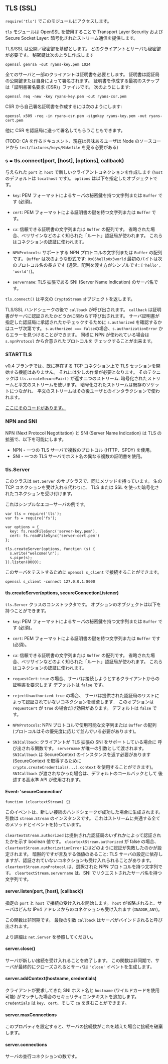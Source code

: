 ## TLS (SSL)

<!--

Use `require('tls')` to access this module.

-->
`require('tls')` でこのモジュールにアクセスします。

<!--

The `tls` module uses OpenSSL to provide Transport Layer Security and/or
Secure Socket Layer: encrypted stream communication.

-->
`tls` モジュールは OpenSSL を使用することで Transport Layer Security および
Secure Socket Layer: 暗号化されたストリーム通信を提供します。

<!--

TLS/SSL is a public/private key infrastructure. Each client and each
server must have a private key. A private key is created like this

-->
TLS/SSL は公開／秘密鍵を基礎とします。
どのクライアントとサーバも秘密鍵が必要です。
秘密鍵は次のように作成します

    openssl genrsa -out ryans-key.pem 1024

<!--

All severs and some clients need to have a certificate. Certificates are public
keys signed by a Certificate Authority or self-signed. The first step to
getting a certificate is to create a "Certificate Signing Request" (CSR)
file. This is done with:

-->
全てのサーバと一部のクライアントは証明書を必要とします。
証明書は認証局の公開鍵または自身によって署名されます。
証明書を作成する最初のステップは「証明書署名要求 (CSR)」ファイルです。
次のようにします:

    openssl req -new -key ryans-key.pem -out ryans-csr.pem

<!--

To create a self-signed certificate with the CSR, do this:

-->
CSR から自己署名証明書を作成するには次のようにします:

    openssl x509 -req -in ryans-csr.pem -signkey ryans-key.pem -out ryans-cert.pem

<!--

Alternatively you can send the CSR to a Certificate Authority for signing.

-->
他に CSR を認証局に送って署名してもらうこともできます。

<!--

(TODO: docs on creating a CA, for now interested users should just look at
`test/fixtures/keys/Makefile` in the Node source code)

-->
(TODO: CA を作るドキュメント、現在は興味あるユーザは Node のソースコードから
`test/fixtures/keys/Makefile` を見る必要がある)


### s = tls.connect(port, [host], [options], callback)

<!--

Creates a new client connection to the given `port` and `host`. (If `host`
defaults to `localhost`.) `options` should be an object which specifies

-->
与えられた `port` と `host` で新しいクライアントコネクションを作成します
(`host` のデフォルトは `localhost` です)。
`options` は以下を指定したオブジェクトです。


<!--

  - `key`: A string or `Buffer` containing the private key of the server in
    PEM format. (Required)

  - `cert`: A string or `Buffer` containing the certificate key of the server in
    PEM format.

  - `ca`: An array of strings or `Buffer`s of trusted certificates. If this is
    omitted several well known "root" CAs will be used, like VeriSign.
    These are used to authorize connections.

  - `NPNProtocols`: An array of string or `Buffer` containing supported NPN
    protocols. `Buffer` should have following format: `0x04hello0x5world`, where
    first byte is next protocol name's length. (Passing array should usually be
    much simplier: `['hello', 'world']`.)

  - `servername`: Servername for SNI (Server Name Indication) TLS extension.

-->
  - `key`: PEM フォーマットによるサーバの秘密鍵を持つ文字列または `Buffer` です (必須)。

  - `cert`: PEM フォーマットによる証明書の鍵を持つ文字列または `Buffer` です。

  - `ca`: 信頼できる証明書の文字列または `Buffer` の配列です。
    省略された場合、ベリサインなどのよく知られた「ルート」認証局が使われます。
    これらはコネクションの認証に使われます。

  - `NPNProtocols`: サポートする NPN プロトコルの文字列または `Buffer` 
    の配列です。
    `Buffer` は次のような形式です: `0x05hello0x5world`
    最初のバイトは次のプロトコル名の長さです
    (通常、配列を渡す方がシンプルです: `['hello', 'world']`)。

  - `servername`: TLS 拡張である SNI (Server Name Indication) のサーバ名です。

<!--

`tls.connect()` returns a cleartext `CryptoStream` object.

-->
`tls.connect()` は平文の `CryptoStream` オブジェクトを返します。

<!--

After the TLS/SSL handshake the `callback` is called. The `callback` will be
called no matter if the server's certificate was authorized or not. It is up
to the user to test `s.authorized` to see if the server certificate was
signed by one of the specified CAs. If `s.authorized === false` then the error
can be found in `s.authorizationError`. Also if NPN was used - you can check
`s.npnProtocol` for negotiated protocol.

-->
TLS/SSL ハンドシェークの後で `callback` が呼び出されます。
`callback` は証明書がサーバに認証されたかどうかに関わらず呼び出されます。
サーバ証明書が指定した認証局に承認されたかチェックするために
`s.authorized` を確認するかはユーザ次第です。
`s.authorized === false`の場合、`s.authorizationError` からエラーを見つけることができます。
同様に NPN が使われている場合は `s.npnProtocol` から合意されたプロトコルを
チェックすることが出来ます。

### STARTTLS

<!--

In the v0.4 branch no function exists for starting a TLS session on an
already existing TCP connection.  This is possible it just requires a bit of
work. The technique is to use `tls.createSecurePair()` which returns two
streams: an encrypted stream and a plaintext stream. The encrypted stream is then
piped to the socket, the plaintext stream is what the user interacts with thereafter.

[Here is some code that does it.](http://gist.github.com/848444)

-->
v0.4 ブランチでは、既に存在する TCP コネクション上で TLS セッションを開始する機能はありません。
それには少しの作業が必要となります。
そのテクニックは `tls.createSecurePair()` が返す二つのストリーム:
暗号化されたストリームと平文のストリームを使います。
暗号化されたストリームは既存のソケットにつながれ、
平文のストリームはその後ユーザとのインタラクションで使われます。

[ここにそのコードがあります。](http://gist.github.com/848444)

### NPN and SNI

<!--
NPN (Next Protocol Negotitation) and SNI (Server Name Indication) are TLS
handshake extensions allowing you:
-->
NPN (Next Protocol Negotitation) と SNI (Server Name Indication) は
TLS の拡張で、以下を可能にします。

<!--
  * NPN - to use one TLS server for multiple protocols (HTTP, SPDY)
  * SNI - to use one TLS server for multiple hostnames with different SSL
    certificates.
-->
  * NPN - 一つの TLS サーバで複数のプロトコル (HTTP、SPDY) を使用。
  * SNI - 一つの TLS サーバでホスト名の異なる複数の証明書を使用。

### tls.Server

<!--

This class is a subclass of `net.Server` and has the same methods on it.
Instead of accepting just raw TCP connections, this accepts encrypted
connections using TLS or SSL.

-->
このクラスは `net.Server` のサブクラスで、同じメソッドを持っています。
生の TCP コネクションを受け入れる代わりに、
TLS または SSL を使った暗号化されたコネクションを受け付けます。

<!--

Here is a simple example echo server:

-->
これはシンプルなエコーサーバの例です。

    var tls = require('tls');
    var fs = require('fs');

    var options = {
      key: fs.readFileSync('server-key.pem'),
      cert: fs.readFileSync('server-cert.pem')
    };

    tls.createServer(options, function (s) {
      s.write("welcome!\n");
      s.pipe(s);
    }).listen(8000);


<!--

You can test this server by connecting to it with `openssl s_client`:

-->
このサーバをテストするために `openssl s_client` で接続することができます。


    openssl s_client -connect 127.0.0.1:8000


#### tls.createServer(options, secureConnectionListener)

<!--

This is a constructor for the `tls.Server` class. The options object
has these possibilities:

-->
`tls.Server` クラスのコンストラクタです。
オプションのオブジェクトは以下を持つことができます。

<!--

  - `key`: A string or `Buffer` containing the private key of the server in
    PEM format. (Required)

  - `cert`: A string or `Buffer` containing the certificate key of the server in
    PEM format. (Required)

  - `ca`: An array of strings or `Buffer`s of trusted certificates. If this is
    omitted several well known "root" CAs will be used, like VeriSign.
    These are used to authorize connections.

  - `requestCert`: If `true` the server will request a certificate from
    clients that connect and attempt to verify that certificate. Default:
    `false`.

  - `rejectUnauthorized`: If `true` the server will reject any connection
    which is not authorized with the list of supplied CAs. This option only
    has an effect if `requestCert` is `true`. Default: `false`.

  - `NPNProtocols`: An array or `Buffer` of possible NPN protocols. (Protocols
    should be ordered by their priority).

  - `SNICallback`: A function that will be called if client supports SNI TLS
    extension. Only one argument will be passed to it: `servername`. And
    `SNICallback` should return SecureContext instance.
    (You can use `crypto.createCredentials(...).context` to get proper
    SecureContext). If `SNICallback` wasn't provided - default callback with
    high-level API will be used (see below).

-->
  - `key`: PEM フォーマットによるサーバの秘密鍵を持つ文字列または `Buffer` です (必須)。

  - `cert`: PEM フォーマットによる証明書の鍵を持つ文字列または `Buffer` です (必須)。

  - `ca`: 信頼できる証明書の文字列または `Buffer` の配列です。
    省略された場合、ベリサインなどのよく知られた「ルート」認証局が使われます。
    これらはコネクションの認証に使われます。

  - `requestCert`: `true` の場合、サーバは接続しようとするクライアントからの証明書を要求します
    デフォルトは `false` です。

  - `rejectUnauthorized`: `true` の場合、
    サーバは提供された認証局のリストによって認証されていないコネクションを破棄します．
    このオプションは `requestCert` が `true` の場合だけ効果があります。
    デフォルトは `false` です。

  - `NPNProtocols`: NPN プロトコルで使用可能な文字列または `Buffer` の配列
    (プロトコルはその優先度に応じて並んでいる必要があります)。

  - `SNICallback`: クライアントが TLS 拡張の SNI をサポートしている場合に
    呼び出される関数です。
    `servername` が唯一の引数として渡されます。
    `SNICallback` は SecureContext のインスタンスを返す必要があります
    (SecureContext を取得するために `crypto.createCredentials(...).context`
    を使用することができます)。
    `SNICallback` が渡されなかった場合は、デフォルトのコールバックとして
    後述する高水準 API が使用されます。

#### Event: 'secureConnection'

`function (cleartextStream) {}`

<!--

This event is emitted after a new connection has been successfully
handshaked. The argument is a duplex instance of `stream.Stream`. It has all
the common stream methods and events.

-->
このイベントは、新しい接続のハンドシェークが成功した場合に生成されます。
引数は `stream.Stream` のインスタンスです。
これはストリームに共通する全てのメソッドとイベントを持っています。

<!--

`cleartextStream.authorized` is a boolean value which indicates if the
client has verified by one of the supplied certificate authorities for the
server. If `cleartextStream.authorized` is false, then
`cleartextStream.authorizationError` is set to describe how authorization
failed. Implied but worth mentioning: depending on the settings of the TLS
server, you unauthorized connections may be accepted.
`cleartextStream.npnProtocol` is a string containing selected NPN protocol.
`cleartextStream.servername` is a string containing servername requested with
SNI.

-->
`cleartextStream.authorized` は提供された認証局のいずれかによって認証されたかを示す boolean 値です。
`cleartextStream.authorized` が false の場合、
`cleartextStream.authorizationError` にはどのように認証が失敗したのかが設定されます。
暗黙的ですが言及する価値のあること:
TLS サーバの設定に依存しますが、認証されていないコネクションも受け入れられることがあります。
`cleartextStream.npnProtocol` は、選択された NPN プロトコルを持つ文字列です。
`cleartextStream.servername` は、SNI でリクエストされたサーバ名を持つ
文字列です。

#### server.listen(port, [host], [callback])

<!--

Begin accepting connections on the specified `port` and `host`.  If the
`host` is omitted, the server will accept connections directed to any
IPv4 address (`INADDR_ANY`).

-->
指定の `port` と `host` で接続の受け入れを開始します。
`host` が省略されると、サーバはどんな IPv4 アドレスからのコネクションも受け入れます (`INADDR_ANY`)。

<!--

This function is asynchronous. The last parameter `callback` will be called
when the server has been bound.

-->
この関数は非同期です。
最後の引数 `callback` はサーバがバインドされると呼び出されます。

<!--

See `net.Server` for more information.

-->
より詳細は `net.Server` を参照してください。


#### server.close()

<!--

Stops the server from accepting new connections. This function is
asynchronous, the server is finally closed when the server emits a `'close'`
event.

-->
サーバが新しい接続を受け入れることを終了します。
この関数は非同期で、サーバが最終的にクローズされるとサーバは `'close'` イベントを生成します。

#### server.addContext(hostname, credentials)

<!--

Add secure context that will be used if client request's SNI hostname is
matching passed `hostname` (wildcards can be used). `credentials` can contain
`key`, `cert` and `ca`.

-->
クライアントが要求してきた SNI ホスト名と `hostname` (ワイルドカードを使用可能)
がマッチした場合のセキュリティコンテキストを追加します。
`credentials` は `key`、`cert`、そして `ca` を含むことができます。

#### server.maxConnections

<!--

Set this property to reject connections when the server's connection count gets high.

-->
このプロパティを設定すると、サーバの接続数がこれを越えた場合に接続を破棄します。

#### server.connections

<!--

The number of concurrent connections on the server.

-->
サーバの並行コネクションの数です。
